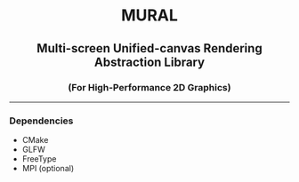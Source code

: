 <h1 align="center">MURAL</h1>
<h2 align="center">Multi-screen Unified-canvas Rendering Abstraction Library</h2>
<h3 align="center">(For High-Performance 2D Graphics)</h3>

---

### Dependencies
* CMake
* GLFW
* FreeType
* MPI (optional)
